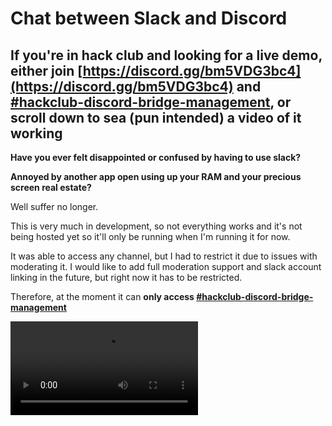 # Chat between Slack and Discord

## If you're in hack club and looking for a live demo, either join [https://discord.gg/bm5VDG3bc4](https://discord.gg/bm5VDG3bc4) and [#hackclub-discord-bridge-management](https://hackclub.slack.com/archives/C07V1V34W48), or scroll down to sea (pun intended) a video of it working


**Have you ever felt disappointed or confused by having to use slack? <p></p> Annoyed by another app open using up your RAM and your precious screen real estate? <p></p>**

Well suffer no longer.

This is very much in development, so not everything works and it's not being hosted yet so it'll only be running when I'm running it for now.

It was able to access any channel, but I had to restrict it due to issues with moderating it. I would like to add full moderation support and slack account linking in the future, but right now it has to be restricted.

Therefore, at the moment it can **only access [#hackclub-discord-bridge-management](https://hackclub.slack.com/archives/C07V1V34W48)**

<video controls>
<source src="https://cloud-j8ezy8jtg-hack-club-bot.vercel.app/0real_slackdiscordbridge_demo.mp4" type="video/mp4">
</video>

